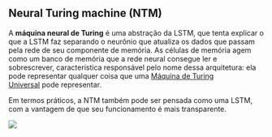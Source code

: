 ## Neural Turing machine (NTM)

A **máquina neural de Turing** é uma abstração da LSTM, que tenta explicar o que a LSTM faz separando o neurônio que atualiza os dados que passam pela rede de seu componente de memória. As células de memória agem como um banco de memória que a rede neural consegue ler e sobrescrever, característica responsável pelo nome dessa arquitetura: ela pode representar qualquer coisa que uma [Máquina de Turing Universal](https://pt.wikipedia.org/wiki/M%C3%A1quina_de_Turing_universal) pode representar.

Em termos práticos, a NTM também pode ser pensada como uma LSTM, com a vantagem de que seu funcionamento é mais transparente.

![](https://cdn.shortpixel.ai/spai/w_186+q_+ret_img+to_webp/https://www.asimovinstitute.org/wp-content/uploads/2016/09/ntm.png)

